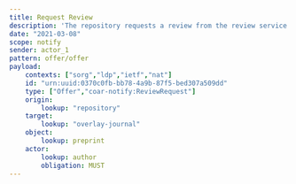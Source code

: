 ```yaml
---
title: Request Review
description: 'The repository requests a review from the review service. '
date: "2021-03-08"
scope: notify
sender: actor_1
pattern: offer/offer
payload:
    contexts: ["sorg","ldp","ietf","nat"]
    id: "urn:uuid:0370c0fb-bb78-4a9b-87f5-bed307a509dd"
    type: ["Offer","coar-notify:ReviewRequest"]
    origin:
        lookup: "repository"
    target:
        lookup: "overlay-journal"
    object:
        lookup: preprint
    actor:
        lookup: author
        obligation: MUST
---
```



